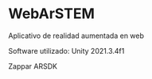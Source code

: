 # WebArSTEM
Aplicativo de realidad aumentada en web

Software utilizado:
Unity 2021.3.4f1

Zappar ARSDK
